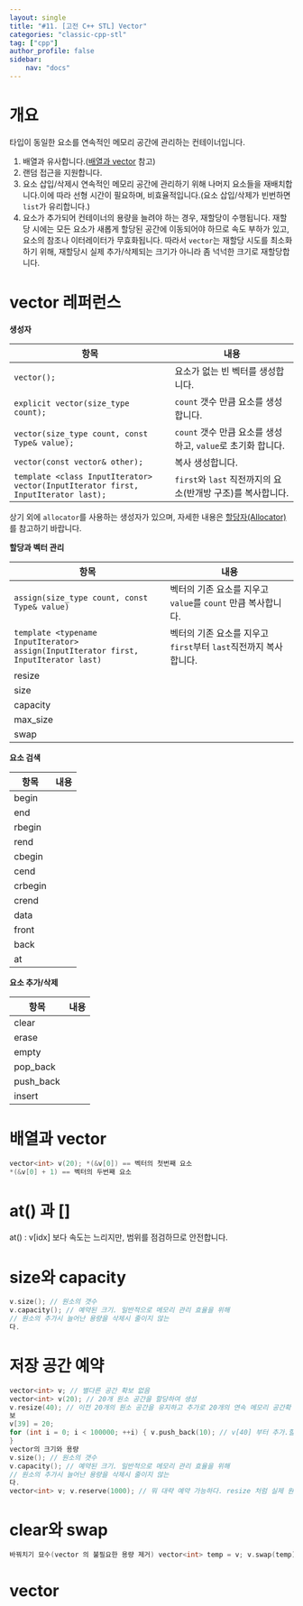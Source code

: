 ```yaml
---
layout: single
title: "#11. [고전 C++ STL] Vector"
categories: "classic-cpp-stl"
tag: ["cpp"]
author_profile: false
sidebar: 
    nav: "docs"
---
```


# 개요

타입이 동일한 요소를 연속적인 메모리 공간에 관리하는 컨테이너입니다. 

1. 배열과 유사합니다.([배열과 vector](https://tango1202.github.io/classic-cpp-guide/classic-cpp-guide-array/#%EB%B0%B0%EC%97%B4%EA%B3%BC-vector) 참고)
2. 랜덤 접근을 지원합니다.
3. 요소 삽입/삭제시 연속적인 메모리 공간에 관리하기 위해 나머지 요소들을 재배치합니다.이에 따라 선형 시간이 필요하며, 비효율적입니다.(요소 삽입/삭제가 빈번하면 `list`가 유리합니다.)
4. 요소가 추가되어 컨테이너의 용량을 늘려야 하는 경우, 재할당이 수행됩니다. 재할당 시에는 모든 요소가 새롭게 할당된 공간에 이동되어야 하므로 속도 부하가 있고, 요소의 참조나 이터레이터가 무효화됩니다. 따라서 `vector`는 재할당 시도를 최소화 하기 위해, 재할당시 실제 추가/삭제되는 크기가 아니라 좀 넉넉한 크기로 재할당합니다.

# vector 레퍼런스

**생성자**

|항목|내용|
|--|--|
|`vector();`|요소가 없는 빈 벡터를 생성합니다.|
|`explicit vector(size_type count);`|`count` 갯수 만큼 요소를 생성합니다.|
|`vector(size_type count, const Type& value);`|`count` 갯수 만큼 요소를 생성하고, `value`로 초기화 합니다.|
|`vector(const vector& other);`|복사 생성합니다.|
|`template <class InputIterator>`<br/>`vector(InputIterator first, InputIterator last);`|`first`와 `last` 직전까지의 요소(반개방 구조)를 복사합니다.|

상기 외에 `allocator`를 사용하는 생성자가 있으며, 자세한 내용은 [할당자(Allocator)](https://tango1202.github.io/classic-cpp-stl/classic-cpp-stl-allocator/) 를 참고하기 바랍니다.

**할당과 벡터 관리**

|항목|내용|
|--|--|
|`assign(size_type count, const Type& value)`|벡터의 기존 요소를 지우고 `value`를 `count` 만큼 복사합니다.|
|`template <typename InputIterator>`<br/>`assign(InputIterator first, InputIterator last)`|벡터의 기존 요소를 지우고 `first`부터 `last`직전까지 복사합니다.|
|resize||
|size||
|capacity||
|max_size||
|swap||

**요소 검색**

|항목|내용|
|--|--|
|begin||
|end||
|rbegin||
|rend||
|cbegin||
|cend||
|crbegin||
|crend||
|data||
|front||
|back||
|at||

**요소 추가/삭제**

|항목|내용|
|--|--|
|clear||
|erase||
|empty||
|pop_back||
|push_back||
|insert||

# 배열과 vector

```cpp
vector<int> v(20); *(&v[0]) == 벡터의 첫번째 요소
*(&v[0] + 1) == 벡터의 두번째 요소
```

# at() 과 []

at() : v[idx] 보다 속도는 느리지만, 범위를 점검하므로 안전합니다.


# size와 capacity

```cpp
v.size(); // 원소의 갯수
v.capacity(); // 예약된 크기. 일반적으로 메모리 관리 효율을 위해
// 원소의 추가시 늘어난 용량을 삭제시 줄이지 않는
다.
```

# 저장 공간 예약 

```cpp
vector<int> v; // 별다른 공간 확보 없음
vector<int> v(20); // 20개 원소 공간을 할당하여 생성
v.resize(40); // 이전 20개의 원소 공간을 유지하고 추가로 20개의 연속 메모리 공간확
보
v[39] = 20;
for (int i = 0; i < 100000; ++i) { v.push_back(10); // v[40] 부터 추가.할당한 공간보다 더 많이 사용하면 알아서 grow
}
vector의 크기와 용량
v.size(); // 원소의 갯수
v.capacity(); // 예약된 크기. 일반적으로 메모리 관리 효율을 위해
// 원소의 추가시 늘어난 용량을 삭제시 줄이지 않는
다.
vector<int> v; v.reserve(1000); // 뭐 대략 예약 가능하다. resize 처럼 실제 원소를 할당하지는 않는다. v[0] = i; // (X) 메모리 예약만 했다.
```
# clear와 swap

```cpp
바꿔치기 묘수(vector 의 불필요한 용량 제거) vector<int> temp = v; v.swap(temp);
```

# vector<bool>

